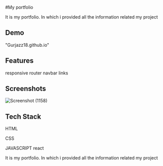 
 #My portfolio

It is my portfolio. In which i provided all the information related my project  

## Demo
"Gurjazz18.github.io"


## Features

responsive
router
navbar
links






## Screenshots

![Screenshot (1158)](https://user-images.githubusercontent.com/96822665/208377938-a6972f7c-8a11-4369-964f-bc531227b0d0.png)



## Tech Stack

HTML

CSS

JAVASCRIPT
react



It is my portfolio. In which i provided all the information related my project  
